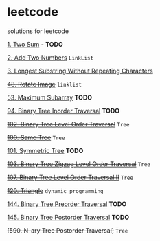 # leetcode
solutions for leetcode


[1. Two Sum](https://leetcode.com/problems/two-sum/) - **TODO**

~~[2. Add Two Numbers](https://leetcode.com/problems/add-two-numbers/)~~ ```LinkList ```

[3. Longest Substring Without Repeating Characters](https://leetcode.com/problems/longest-substring-without-repeating-characters/)

~~[48. Rotate Image](https://leetcode.com/problems/rotate-image/)~~ ```linklist```

[53. Maximum Subarray]() **TODO**

[94. Binary Tree Inorder Traversal]() **TODO**

~~[102. Binary Tree Level Order Traversal]()~~ ```Tree```

~~[100. Same Tree](https://leetcode.com/problems/same-tree/)~~ ```Tree```

[101. Symmetric Tree](https://leetcode.com/problems/symmetric-tree/submissions/) **TODO**

~~[103. Binary Tree Zigzag Level Order Traversal](https://leetcode.com/problems/binary-tree-zigzag-level-order-traversal/)~~ ```Tree```

~~[107. Binary Tree Level Order Traversal II]()~~ ```Tree```

~~[120. Triangle]()~~ ```dynamic programming```

[144. Binary Tree Preorder Traversal]() **TODO**

[145. Binary Tree Postorder Traversal]() **TODO**

~~[590. N-ary Tree Postorder Traversal]~~ ```Tree```